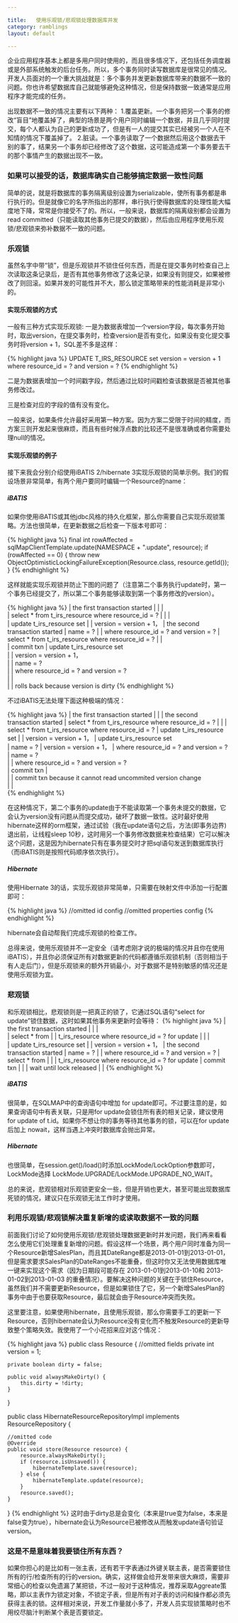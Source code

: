 ```yaml
---

title:   使用乐观锁/悲观锁处理数据库并发
category: ramblings  
layout: default

---
```


企业应用程序基本上都是多用户同时使用的，而且很多情况下，还包括任务调度器或是外部系统触发的后台任务。所以，多个事务同时读写数据库是很常见的情况。开发人员面对的一个重大挑战就是：多个事务并发更新数据库带来的数据不一致的问题。你也许希望数据库自己就能够避免这种情况，但是保持数据一致通常是应用程序才能完成的任务。

出现数据不一致的情况主要有以下两种：
1.覆盖更新。一个事务把另一个事务的修改“盲目”地覆盖掉了，典型的场景是两个用户同时编辑一个数据，并且几乎同时提交，每个人都认为自己的更新成功了，但是有一人的提交其实已经被另一个人在不知情的情况下覆盖掉了。
2.脏读。一个事务读取了一个数据然后用这个数据去干别的事了，结果另一个事务却已经修改了这个数据，这可能造成第一个事务要去干的那个事情产生的数据出现不一致。

### 如果可以接受的话，数据库确实自己能够搞定数据一致性问题

简单的说，就是将数据库的事务隔离级别设置为serializable，使所有事务都是串行执行的。但是就像它的名字所指出的那样，串行执行使得数据库的处理性能大幅度地下降，常常是你接受不了的。所以，一般来说，数据库的隔离级别都会设置为read committed（只能读取其他事务已提交的数据），然后由应用程序使用乐观锁/悲观锁来弥补数据不一致的问题。

### 乐观锁

虽然名字中带“锁”，但是乐观锁并不锁住任何东西，而是在提交事务时检查自己上次读取这条记录后，是否有其他事务修改了这条记录，如果没有则提交，如果被修改了则回滚。如果并发的可能性并不大，那么锁定策略带来的性能消耗是非常小的。

####  实现乐观锁的方式

一般有三种方式实现乐观锁:
一是为数据表增加一个version字段，每次事务开始时，取出version，在提交事务时，检查version是否有变化，如果没有变化提交事务时将version + 1，SQL差不多是这样：

{% highlight java %}
UPDATE T_IRS_RESOURCE
set version = version + 1
where resource_id = ?
and version = ?
{% endhighlight %}

二是为数据表增加一个时间戳字段，然后通过比较时间戳检查该数据是否被其他事务修改过。

三是检查对应的字段的值有没有变化。

一般来说，如果条件允许最好采用第一种方案。因为方案二受限于时间的精度，而方案三则开发起来很麻烦，而且有些时候浮点数的比较还不是很准确或者你需要处理null的情况。

####  实现乐观锁的例子

接下来我会分别介绍使用iBATIS 2/hibernate 3实现乐观锁的简单示例。我们的假设场景非常简单，有两个用户要同时编辑一个Resource的name：

##### iBATIS

如果你使用iBATIS或其他jdbc风格的持久化框架，那么你需要自己实现乐观锁策略。方法也很简单，在更新数据之后检查一下版本号即可：

{% highlight java %}
final int rowAffected = sqlMapClientTemplate.update(NAMESPACE + ".update", resource);
if (rowAffected == 0) {
    throw new ObjectOptimisticLockingFailureException(Resource.class, resource.getId());
}
{% endhighlight %}

这样就能实现乐观锁并防止下图的问题了（注意第二个事务执行update时，第一个事务已经提交了，所以第二个事务能够读取到第一个事务修改的version）。

{% highlight java %}
| the first transaction started                       |
|                                                     |  
| select * from t_irs_resource where resource_id = ?  |
|                                                     |  
| update t_irs_resource set                           |
| version = version + 1，                             | the second transaction started
| name = ?                                            |
| where resource_id = ? and version = ?               | select * from t_irs_resource where resource_id = ?
|                                                     |  
| commit txn                                          | update t_irs_resource set                           
|                                                     | version = version + 1，                            
|                                                     | name = ?                                          
|                                                     | where resource_id = ? and version = ?    
|                                                     |  
|                                                     | rolls back because version is dirty
{% endhighlight %}

不过iBATIS无法处理下面这种极端的情况：

{% highlight java %}
| the first transaction started                       |
|                                                     | the second transaction started
| select * from t_irs_resource where resource_id = ?  |
|                                                     | select * from t_irs_resource where resource_id = ? 
| update t_irs_resource set                           |
| version = version + 1，                             | update t_irs_resource set           
| name = ?                                            | version = version + 1，
| where resource_id = ? and version = ?               | name = ?   
|                                                     | where resource_id = ? and version = ?    
| commit txn                                          |                 
|                                                     | commit txn because it cannot read uncommited version change                           
|                                                     |                                        
{% endhighlight %}

在这种情况下，第二个事务的update由于不能读取第一个事务未提交的数据，它会认为version没有问题从而提交成功，破坏了数据一致性。这时最好使用hibernate这样的orm框架，通过试验（我在update语句之后，方法(即事务边界)退出前，让线程sleep 10秒，这时用另一个事务修改数据来检查结果）它可以解决这个问题，这是因为hibernate只有在事务提交时才把sql语句发送到数据库执行（而iBATIS则是按照代码顺序依次执行）。

##### Hibernate

使用Hibernate 3的话，实现乐观锁非常简单，只需要在映射文件中添加一行配置即可：

{% highlight java %}
<hibernate-mapping default-access="field"
	package="com.gmail.hippoom.irs.domain.model.resource">
	<class name="Resource" table="T_IRS_RESOURCE"  dynamic-update="true">
		//omitted id config
		<version name="version" column="version" />
		//omitted properties config
	</class>
</hibernate-mapping>
{% endhighlight %}

hibernate会自动帮我们完成乐观锁的检查工作。

总得来说，使用乐观锁并不一定安全（请考虑刚才说的极端的情况并且你在使用iBATIS），并且你必须保证所有对数据更新的代码都遵循乐观锁机制（否则相当于有人走后门），但是乐观锁来的额外开销最小，对于数据不是特别敏感的情况还是使用乐观锁为宜。

### 悲观锁

和乐观锁相比，悲观锁则是一把真正的锁了，它通过SQL语句“select for update”锁住数据，这时如果其他事务来更新时会等待：
{% highlight java %}
| the first transaction started                       |
|                                                     |  
| select * from                                       |
| t_irs_resource where resource_id = ? for update     |
|                                                     |  
| update t_irs_resource set                           |
| version = version + 1，                             | the second transaction started
| name = ?                                            |
| where resource_id = ? and version = ?               | select * from                                       |
|                                                     | t_irs_resource where resource_id = ? for update 
| commit txn                                          | 
|                                                     | wait until lock released
|                                                     | 
{% endhighlight %}

##### iBATIS

很简单，在SQLMAP中的查询语句中增加 for update即可。不过要注意的是，如果查询语句中有表关联，只是用for update会锁住所有表的相关记录，建议使用for update of t.id。如果你不想让你的事务等待其他事务的锁，可以在for update 后加上 nowait，这样当遇上冲突时数据库会抛出异常。

##### Hibernate

也很简单，在session.get()/load()时添加LockMode/LockOption参数即可，LockMode选择 LockMode.UPGRADE/LockMode.UPGRADE_NO_WAIT。

总的来说，悲观锁相对乐观锁更安全一些，但是开销也更大，甚至可能出现数据库死锁的情况，建议只在乐观锁无法工作时才使用。

### 利用乐观锁/悲观锁解决重复新增的或读取数据不一致的问题

前面我们讨论了如何使用乐观锁/悲观锁处理数据更新时并发问题，我们再来看看怎么使用它们处理重复新增的问题。假设这样一个场景，两个用户同时准备为同一个Resource新增SalesPlan，而且其DateRange都是2013-01-01到2013-01-01，但是需求要求SalesPlan的DateRanges不能重叠，但这时你又无法使用数据库唯一键来实现这个需求（因为日期段可能存在 2013-01-01到2013-01-10和 2013-01-02到2013-01-03 的重叠情况）。要解决这种问题的关键在于锁住Resource，虽然我们并不需要更新Resource，但是如果锁住了它，另一个新增SalesPlan的事务中由于也要获取Resource，最后就会由于Resource冲突而失败。

这里要注意，如果使用hibernate，且使用乐观锁，那么你需要手工的更新一下Resource，否则hibernate会认为Resource没有变化而不触发Resource的更新导致整个策略失效。我使用了一个小花招来应对这个情况：

{% highlight java %}
public class Resource {
    //omitted fields
    private int version = 1;

    private boolean dirty = false;

    public void alwaysMakeDirty() {
        this.dirty = !dirty;
    }
}

public class HibernateResourceRepositoryImpl implements ResourceRepository {

    //omitted code
    @Override
    public void store(Resource resource) {
        resource.alwaysMakeDirty();
        if (resource.isUnsaved()) {
            hibernateTemplate.save(resource);
        } else {
            hibernateTemplate.update(resource);
        }
        resource.saved();
    }
}
{% endhighlight %}
这时由于dirty总是会变化（本来是true变为false，本来是false变为true），hibernate会认为Resource已被修改从而触发update语句验证version。

###  这是不是意味着我要锁住所有东西？

如果你担心的是比如有一张主表，还有若干字表通过外键关联主表，是否需要锁住所有的行/检查所有的行的version。确实，这样做会给开发带来很大麻烦，需要非常细心的检查以免遗漏了某把锁，不过一般对于这种情况，推荐采取Aggreate策略，即以主表作为锁定对象，不锁定子表，但是所有对子表的访问和操作都必须先获得主表的锁。这样相对来说，开发工作量就小多了，开发人员实现锁策略时也不用绞尽脑汁判断某个表是否要锁定。
